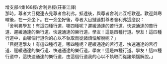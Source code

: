 增支部4集168經/舍利弗經(莊春江譯)  
那時，尊者大目揵連去見尊者舍利弗。抵達後，與尊者舍利弗互相歡迎。歡迎與寒暄後，在一旁坐下。在一旁坐好後，尊者大目揵連對尊者舍利弗這麼說：  
「舍利弗學友！有這四種行道，哪四種呢？遲緩通達的苦行道、快速通達的苦行道、遲緩通達的樂行道、快速通達的樂行道，學友！這是四種行道。學友！這四種行道中，由哪個行道你的心以不執取而從諸煩惱解脫呢？」  
「目揵連學友！有這四種行道，哪四種呢？遲緩通達的苦行道、快速通達的苦行道、遲緩通達的樂行道、快速通達的樂行道，學友！這是四種行道。學友！這四種行道中，這快速通達的樂行道，由這個行道我的心以不執取而從諸煩惱解脫。」  
  
  
